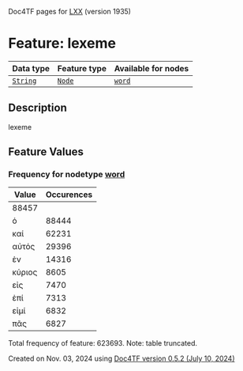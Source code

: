 Doc4TF pages for [LXX](https://github.com/CenterBLC/LXX) (version 1935)
# Feature: lexeme
Data type|Feature type|Available for nodes
---|---|---
[`String`](featuresbydatatype.md#string)|[`Node`](featuresbytype.md#node)| [`word`](featuresbynodetype.md#word) 
## Description
lexeme
## Feature Values
### Frequency for nodetype [word](featuresbynodetype.md#word)
Value|Occurences
---|---
|88457
ὁ|88444
καί|62231
αὐτός|29396
ἐν|14316
κύριος|8605
εἰς|7470
ἐπί|7313
εἰμί|6832
πᾶς|6827

Total frequency of feature: 623693. Note: table truncated.
  

Created on Nov. 03, 2024 using [Doc4TF version 0.5.2 (July 10, 2024)](https://github.com/tonyjurg/Doc4TF/blob/main/CreateFeatureDoc.ipynb) 
